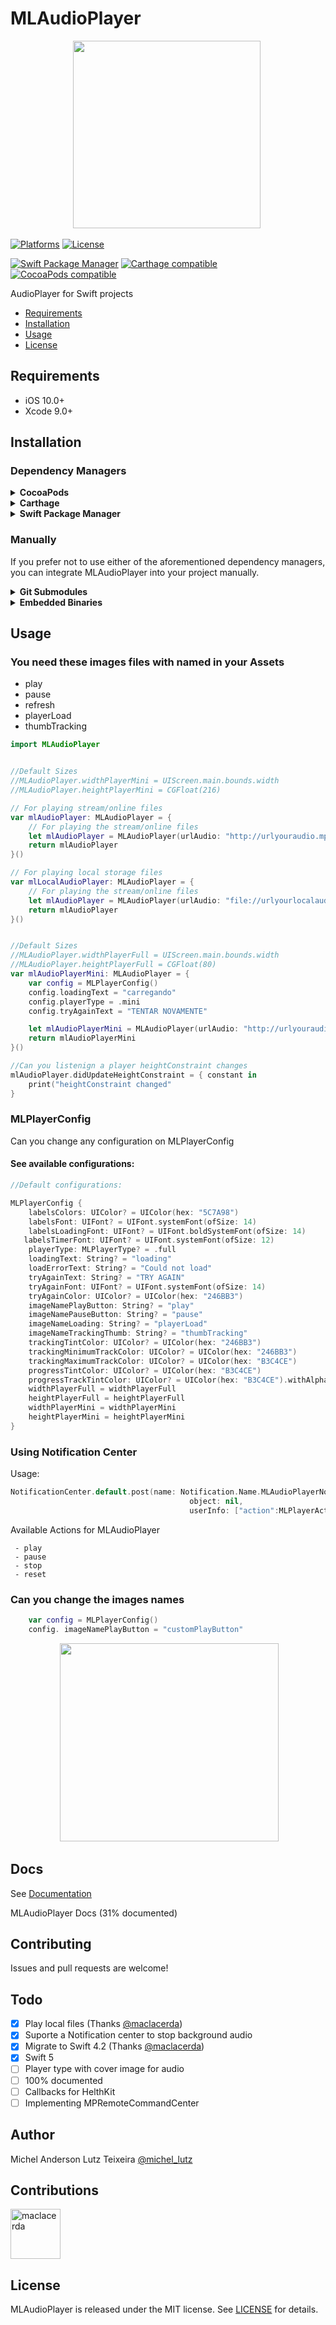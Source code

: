 # MLAudioPlayer

<p align="center">
 <img width="300" height="300"src="http://micheltlutz.me/imagens/projetos/MLAudioPlayer/MLAUDIOPLAYER.png">
 </p>

[![Platforms](https://img.shields.io/cocoapods/p/MLAudioPlayer.svg)](https://cocoapods.org/pods/MLAudioPlayer)
[![License](https://img.shields.io/cocoapods/l/MLAudioPlayer.svg)](https://raw.githubusercontent.com/micheltlutz/MLAudioPlayer/master/LICENSE)

[![Swift Package Manager](https://img.shields.io/badge/Swift%20Package%20Manager-compatible-brightgreen.svg)](https://github.com/apple/swift-package-manager)
[![Carthage compatible](https://img.shields.io/badge/Carthage-compatible-4BC51D.svg?style=flat)](https://github.com/Carthage/Carthage)
[![CocoaPods compatible](https://img.shields.io/cocoapods/v/MLAudioPlayer.svg)](https://cocoapods.org/pods/MLAudioPlayer)


AudioPlayer for Swift projects

- [Requirements](#requirements)
- [Installation](#installation)
- [Usage](#usage)
- [License](#license)

## Requirements

- iOS 10.0+
- Xcode 9.0+

## Installation

### Dependency Managers
<details>
  <summary><strong>CocoaPods</strong></summary>

[CocoaPods](http://cocoapods.org) is a dependency manager for Cocoa projects. You can install it with the following command:

```bash
$ gem install cocoapods
```

To integrate MLAudioPlayer into your Xcode project using CocoaPods, specify it in your `Podfile`:

```ruby
source 'https://github.com/CocoaPods/Specs.git'
platform :ios, '10.0'
use_frameworks!

pod 'MLAudioPlayer', '~> 1.1.0'
```

Then, run the following command:

```bash
$ pod install
```

</details>

<details>
  <summary><strong>Carthage</strong></summary>

[Carthage](https://github.com/Carthage/Carthage) is a decentralized dependency manager that automates the process of adding frameworks to your Cocoa application.

You can install Carthage with [Homebrew](http://brew.sh/) using the following command:

```bash
$ brew update
$ brew install carthage
```

To integrate MLAudioPlayer into your Xcode project using Carthage, specify it in your `Cartfile`:

```ogdl
github "micheltlutz/MLAudioPlayer" ~> 1.1.0
```

</details>

<details>
  <summary><strong>Swift Package Manager</strong></summary>

To use MLAudioPlayer as a [Swift Package Manager](https://swift.org/package-manager/) package just add the following in your Package.swift file.

``` swift
// swift-tools-version:4.2

import PackageDescription

let package = Package(
    name: "HelloMLAudioPlayer",
    dependencies: [
        .package(url: "https://github.com/micheltlutz/MLAudioPlayer.git", .upToNextMajor(from: "1.1.0"))
    ],
    targets: [
        .target(name: "HelloMLAudioPlayer", dependencies: ["MLAudioPlayer"])
    ]
)
```
</details>

### Manually

If you prefer not to use either of the aforementioned dependency managers, you can integrate MLAudioPlayer into your project manually.

<details>
  <summary><strong>Git Submodules</strong></summary><p>

- Open up Terminal, `cd` into your top-level project directory, and run the following command "if" your project is not initialized as a git repository:

```bash
$ git init
```

- Add MLAudioPlayer as a git [submodule](http://git-scm.com/docs/git-submodule) by running the following command:

```bash
$ git submodule add https://github.com/micheltlutz/MLAudioPlayer.git
$ git submodule update --init --recursive
```

- Open the new `MLAudioPlayer` folder, and drag the `MLAudioPlayer.xcodeproj` into the Project Navigator of your application's Xcode project.

    > It should appear nested underneath your application's blue project icon. Whether it is above or below all the other Xcode groups does not matter.

- Select the `MLAudioPlayer.xcodeproj` in the Project Navigator and verify the deployment target matches that of your application target.
- Next, select your application project in the Project Navigator (blue project icon) to navigate to the target configuration window and select the application target under the "Targets" heading in the sidebar.
- In the tab bar at the top of that window, open the "General" panel.
- Click on the `+` button under the "Embedded Binaries" section.
- You will see two different `MLAudioPlayer.xcodeproj` folders each with two different versions of the `MLAudioPlayer.framework` nested inside a `Products` folder.

    > It does not matter which `Products` folder you choose from.

- Select the `MLAudioPlayer.framework`.

- And that's it!

> The `MLAudioPlayer.framework` is automagically added as a target dependency, linked framework and embedded framework in a copy files build phase which is all you need to build on the simulator and a device.

</p></details>

<details>
  <summary><strong>Embedded Binaries</strong></summary><p>

- Download the latest release from https://github.com/micheltlutz/MLAudioPlayer/releases
- Next, select your application project in the Project Navigator (blue project icon) to navigate to the target configuration window and select the application target under the "Targets" heading in the sidebar.
- In the tab bar at the top of that window, open the "General" panel.
- Click on the `+` button under the "Embedded Binaries" section.
- Add the downloaded `MLAudioPlayer.framework`.
- And that's it!

</p></details>

## Usage

### You need these images files with named in your Assets 

- play
- pause
- refresh
- playerLoad
- thumbTracking


```swift
import MLAudioPlayer


//Default Sizes
//MLAudioPlayer.widthPlayerMini = UIScreen.main.bounds.width
//MLAudioPlayer.heightPlayerMini = CGFloat(216)

// For playing stream/online files
var mlAudioPlayer: MLAudioPlayer = {
    // For playing the stream/online files
    let mlAudioPlayer = MLAudioPlayer(urlAudio: "http://urlyouraudio.mp3")
    return mlAudioPlayer
}()

// For playing local storage files
var mlLocalAudioPlayer: MLAudioPlayer = {
    // For playing the stream/online files
    let mlAudioPlayer = MLAudioPlayer(urlAudio: "file://urlyourlocalaudio.mp3", isLocalFile: true)
    return mlAudioPlayer
}()


//Default Sizes
//MLAudioPlayer.widthPlayerFull = UIScreen.main.bounds.width
//MLAudioPlayer.heightPlayerFull = CGFloat(80)
var mlAudioPlayerMini: MLAudioPlayer = {
    var config = MLPlayerConfig()
    config.loadingText = "carregando"
    config.playerType = .mini
    config.tryAgainText = "TENTAR NOVAMENTE"

    let mlAudioPlayerMini = MLAudioPlayer(urlAudio: "http://urlyouraudio.mp3", config: config)
    return mlAudioPlayerMini
}()

//Can you listenign a player heightConstraint changes
mlAudioPlayer.didUpdateHeightConstraint = { constant in
	print("heightConstraint changed"
}

```


### MLPlayerConfig


Can you change any configuration on MLPlayerConfig


#### See available configurations:


```swift
//Default configurations:

MLPlayerConfig {
	labelsColors: UIColor? = UIColor(hex: "5C7A98")
	labelsFont: UIFont? = UIFont.systemFont(ofSize: 14)
	labelsLoadingFont: UIFont? = UIFont.boldSystemFont(ofSize: 14)
   labelsTimerFont: UIFont? = UIFont.systemFont(ofSize: 12)
	playerType: MLPlayerType? = .full
	loadingText: String? = "loading"
	loadErrorText: String? = "Could not load"
	tryAgainText: String? = "TRY AGAIN"
	tryAgainFont: UIFont? = UIFont.systemFont(ofSize: 14)
	tryAgainColor: UIColor? = UIColor(hex: "246BB3")
	imageNamePlayButton: String? = "play"
	imageNamePauseButton: String? = "pause"
	imageNameLoading: String? = "playerLoad"
	imageNameTrackingThumb: String? = "thumbTracking"
	trackingTintColor: UIColor? = UIColor(hex: "246BB3")
	trackingMinimumTrackColor: UIColor? = UIColor(hex: "246BB3")
	trackingMaximumTrackColor: UIColor? = UIColor(hex: "B3C4CE")
	progressTintColor: UIColor? = UIColor(hex: "B3C4CE")
	progressTrackTintColor: UIColor? = UIColor(hex: "B3C4CE").withAlphaComponent(0.5)
	widthPlayerFull = widthPlayerFull
	heightPlayerFull = heightPlayerFull
	widthPlayerMini = widthPlayerMini
	heightPlayerMini = heightPlayerMini
}
```

### Using Notification Center

Usage: 

```swift 
NotificationCenter.default.post(name: Notification.Name.MLAudioPlayerNotification, 
										object: nil,
										userInfo: ["action":MLPlayerActions.stop])
```
Available Actions for MLAudioPlayer
 
     - play
     - pause
     - stop
     - reset



### Can you change the images names

```swift
	var config = MLPlayerConfig()
	config. imageNamePlayButton = "customPlayButton"
```

<p align="center">
 <img width="350" height="317"src="http://micheltlutz.me/imagens/projetos/MLAudioPlayer/IMG_4649.jpg"> 
</p>


## Docs

See [Documentation](http://htmlpreview.github.io/?https://github.com/micheltlutz/MLAudioPlayer/blob/develop/docs/index.html)

MLAudioPlayer Docs (31% documented)


## Contributing

Issues and pull requests are welcome!

## Todo

- [x] Play local files (Thanks [@maclacerda](https://github.com/maclacerda))
- [x] Suporte a Notification center to stop background audio
- [x] Migrate to Swift 4.2 (Thanks [@maclacerda](https://github.com/maclacerda))
- [x] Swift 5
- [ ] Player type with cover image for audio
- [ ] 100% documented
- [ ] Callbacks for HelthKit
- [ ] Implementing MPRemoteCommandCenter

## Author

Michel Anderson Lutz Teixeira [@michel_lutz](https://twitter.com/michel_lutz)

## Contributions

<a href="https://github.com/maclacerda"><img src="https://avatars.githubusercontent.com/u/4759987?v=3" title="maclacerda" width="80" height="80"></a>


## License

MLAudioPlayer is released under the MIT license. See [LICENSE](https://github.com/micheltlutz/MLAudioPlayer/blob/master/LICENSE) for details.
